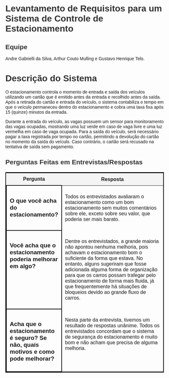 
  <style>
    body {
      font-family: Arial, sans-serif;
      margin: 20px;
    }
    h1, h2 {
      color: #333;
    }
    table {
      width: 100%;
      border-collapse: collapse;
      margin-top: 20px;
    }
    td {
      padding: 10px;
      vertical-align: top;
    }
    th {
      background-color: #f4f4f4;
      padding: 10px;
    }
    .bordered {
      border: 2px solid black;
    }
    .img-right {
      float: right;
      margin-left: 10px;
    }
  </style>

<body>
  <h1>Levantamento de Requisitos para um Sistema de Controle de Estacionamento</h1>
  
  <h2>Equipe</h2>
  <p>Andre Gabrielli da Silva, Arthur Couto Mulling e Gustavo Henrique Telo.</p>

  <h1>Descrição do Sistema</h1>
  <p>O estacionamento controla o momento de entrada e saída dos veículos utilizando um cartão que é emitido antes da entrada e recolhido antes da saída. Após a retirada do cartão e entrada do veículo, o sistema contabiliza o tempo em que o veículo permaneceu dentro do estacionamento e cobra uma taxa fixa após 15 (quinze) minutos da entrada.</p>
  <p>Durante a entrada do veículo, as vagas possuem um sensor para monitoramento das vagas ocupadas, mostrando uma luz verde em caso de vaga livre e uma luz vermelha em caso de vaga ocupada. Para a saída do veículo, será necessário pagar a taxa registrada por tempo no cartão, permitindo a devolução do cartão no momento da saída do veículo. Caso contrário, o cartão será recusado na tentativa de saída sem pagamento.</p>

  <section>
    <h2>Perguntas Feitas em Entrevistas/Respostas</h2>
    <table class="bordered">
      <thead>
        <tr>
          <th style="width: 25%;">Pergunta</th>
          <th>Resposta</th>
        </tr>
      </thead>
      <tbody>
        <tr>
          <td class="bordered">
            <h3>O que você acha do estacionamento?</h3>
          </td>
          <td>
            <p>Todos os entrevistados avaliaram o estacionamento como um bom estacionamento sem muitos comentários sobre ele, exceto sobre seu valor, que poderia ser mais barato.</p>
          </td>
        </tr>
        <tr>
          <td class="bordered">
            <h3>Você acha que o estacionamento poderia melhorar em algo?</h3>
          </td>
          <td>
            <p>Dentre os entrevistados, a grande maioria não apontou nenhuma melhoria, pois achavam o estacionamento bom o suficiente da forma que estava. No entanto, alguns sugeriram que fosse adicionada alguma forma de organização para que os carros possam trafegar pelo estacionamento de forma mais fluida, já que frequentemente há situações de bloqueios devido ao grande fluxo de carros.</p>
          </td>
        </tr>
        <tr>
          <td class="bordered">
            <h3>Acha que o estacionamento é seguro? Se não, quais motivos e como pode melhorar?</h3>
          </td>
          <td>
            <p>Nesta parte da entrevista, tivemos um resultado de respostas unânime. Todos os entrevistados concordam que o sistema de segurança do estacionamento é muito bom e não acham que precisa de alguma melhoria.</p>
          </td>
        </tr>
      </tbody>
    </table>
  </section>
</body>
</html>
